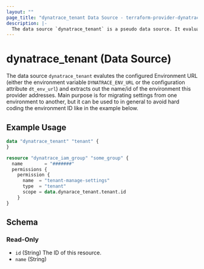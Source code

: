 ```yaml
---
layout: ""
page_title: "dynatrace_tenant Data Source - terraform-provider-dynatrace"
description: |-
  The data source `dynatrace_tenant` is a pseudo data source. It evaluates based on the configuration of the provider the Environment ID
---
```


# dynatrace_tenant (Data Source)

The data source `dynatrace_tenant` evalutes the configured Environment URL (either the environment variable `DYNATRACE_ENV_URL` or the configuration attribute `dt_env_url`) and extracts out the name/id of the environment this provider addresses.
Main purpose is for migrating settings from one environment to another, but it can be used to in general to avoid hard coding the environment ID like in the example below.

## Example Usage

```terraform
data "dynatrace_tenant" "tenant" {
}

resource "dynatrace_iam_group" "some_group" {
  name        = "#######"
  permissions {
    permission {
      name  = "tenant-manage-settings"
      type  = "tenant"
      scope = data.dynarace_tenant.tenant.id
    }
}
```

<!-- schema generated by tfplugindocs -->
## Schema

### Read-Only

- `id` (String) The ID of this resource.
- `name` (String)